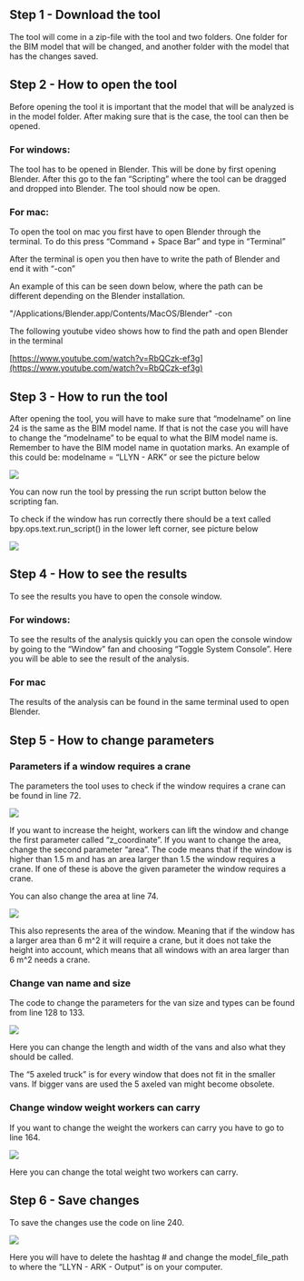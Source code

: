 ## Step 1 - Download the tool

The tool will come in a zip-file with the tool and two folders. One folder for the BIM model that will be changed, and another folder with the model that has the changes saved.

## Step 2 - How to open the tool

Before opening the tool it is important that the model that will be analyzed is in the model folder. After making sure that is the case, the tool can then be opened.

### For windows:

The tool has to be opened in Blender. This will be done by first opening Blender. After this go to the fan “Scripting” where the tool can be dragged and dropped into Blender. The tool should now be open.

### For mac:

To open the tool on mac you first have to open Blender through the terminal. To do this press “Command + Space Bar” and type in “Terminal”

After the terminal is open you then have to write the path of Blender and end it with “-con”

An example of this can be seen down below, where the path can be different depending on the Blender installation.

"/Applications/Blender.app/Contents/MacOS/Blender" -con

The following youtube video shows how to find the path and open Blender in the terminal

[https://www.youtube.com/watch?v=RbQCzk-ef3g](https://www.youtube.com/watch?v=RbQCzk-ef3g)

## Step 3 - How to run the tool

After opening the tool, you will have to make sure that “modelname” on line 24 is the same as the BIM model name. If that is not the case you will have to change the “modelname” to be equal to what the BIM model name is. Remember to have the BIM model name in quotation marks. An example of this could be: modelname = “LLYN - ARK” or see the picture below

![](https://lh7-us.googleusercontent.com/HPZrFemaf03UfvBBJI3s3xd2tqmsmJuiXu4tnQGOng6P0FEsKpZ_ufrMwZb-jr6dwvJY8_yG2XOeI7KcX7mPPXlCjzOg2GufkjYCvmh6jTaRf-O98spw6CSoz0uf4BhgsODf8ZYBzdGrgAQdWtvMuQ)

You can now run the tool by pressing the run script button below the scripting fan.

To check if the window has run correctly there should be a text called bpy.ops.text.run_script() in the lower left corner, see picture below

![](https://lh7-us.googleusercontent.com/z2PQfoU85_icos9_0bRhoqHHNWIxkR3gwSlXby9iWtowPd6zwul8uKdJOC3msWkQWE8PgRIhAtyshpjSrJlNec_1NzqDaGQGkoqee1qXxQi2NQnSGERZW2GaiQ5aKaa_xRL9A6chZG7yQRF_D12yBw)

## Step 4 - How to see the results

To see the results you have to open the console window.

### For windows:

To see the results of the analysis quickly you can open the console window by going to the “Window” fan and choosing “Toggle System Console”. Here you will be able to see the result of the analysis.

### For mac

The results of the analysis can be found in the same terminal used to open Blender.

## Step 5 - How to change parameters

### Parameters if a window requires a crane

The parameters the tool uses to check if the window requires a crane can be found in line 72.

![](https://lh7-us.googleusercontent.com/6r2bokoRpaZOHy5ouaQ1DbFzDz_K9CsetAOUNSD_DvEYUIvAxwZzKHextwtvLk4nPCuHdBIPbBsPqFiKIRg6tKNvRUZ_cVgSz1fPngwhAR0pShwvRl17VzABF-OvMjj-A81pWN5lJpQrzRHBC_QEZw)

If you want to increase the height, workers can lift the window and change the first parameter called “z_coordinate”. If you want to change the area, change the second parameter “area”. The code means that if the window is higher than 1.5 m and has an area larger than 1.5 the window requires a crane. If one of these is above the given parameter the window requires a crane.

  

You can also change the area at line 74.

![](https://lh7-us.googleusercontent.com/ZUjvBjYBLE5VrNJt4VjUeAOGvxuMRK3dpg6Cq4oDtkQaU_42fcJ2KNvYQwOyetUj4OnfdaJuJbBB1U_cbPZEFrU4SF_xbfE2E0URmN99tjxITR8SboE5DcetjU_IrYraOM16p0g8Dd3JqN09Y2gTOA)

This also represents the area of the window. Meaning that if the window has a larger area than 6 m^2 it will require a crane, but it does not take the height into account, which means that all windows with an area larger than 6 m^2 needs a crane.

  

### Change van name and size

The code to change the parameters for the van size and types can be found from line 128 to 133.

![](https://lh7-us.googleusercontent.com/GN_zzpdt-jC9AHynRgWPjDYW_RpPodkb7P3MMK1ovUuBmayk7nlCVWNPNpGczzbm_1bVXx2uWbifwQBG7WJVLKW3Yd4SgvOpQB2lFJlX6Gih5qHZzqXPci6P3iSb6ZAm-wsKstF1tCMNvz4fC1_OpQ)

Here you can change the length and width of the vans and also what they should be called.

The “5 axeled truck” is for every window that does not fit in the smaller vans. If bigger vans are used the 5 axeled van might become obsolete.

  

### Change window weight workers can carry

If you want to change the weight the workers can carry you have to go to line 164.

![](https://lh7-us.googleusercontent.com/b0BASEdDF4Rwrd_zVWq7-vyVs8ZhaMjkz_5ifjcsj9vbTlKzb5r8wf7cUOsHqaH6EiNws_AobJF2uxoHWYVToh66VgWALaL5B9qfmrRO5WIl_YIBv6p14qMPc2137Du7T7wNlvZjqx2o0IuHaZmRVw)

Here you can change the total weight two workers can carry.

## Step 6 - Save changes

To save the changes use the code on line 240.

![](https://lh7-us.googleusercontent.com/eEOJD_DfyAV1IdcLTY_FtOiD_elyvSQI7w4F7yMKLKUM-YrnmvC7TDKG1fTWN6sRi1RUekKjCM4YhYPkC5V2YsOQ0ch0q2vWeXH4fANit2A_jyF9eeO67Z-gRIx4SUnxePU7hiDXi52g1WmNwDllsg)

Here you will have to delete the hashtag # and change the model_file_path to where the “LLYN - ARK - Output” is on your computer.
